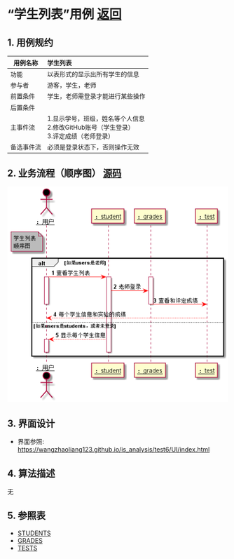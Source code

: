 # “学生列表”用例 [返回](../README.md)
## 1. 用例规约

|用例名称|学生列表|
|-------|:-------------|
|功能|以表形式的显示出所有学生的信息|
|参与者|游客，学生，老师|
|前置条件|学生，老师需登录才能进行某些操作|
|后置条件| |
|主事件流| 1.显示学号，班级，姓名等个人信息<br>2.修改GitHub账号（学生登录）<br>3.评定成绩（老师登录）|
|备选事件流|必须是登录状态下，否则操作无效 |

## 2. 业务流程（顺序图） [源码](../学生列表顺序图.puml)
![sequence1](../useCase/学生列表顺序图.png) 

## 3. 界面设计
- 界面参照: https://wangzhaoliang123.github.io/is_analysis/test6/UI/index.html

## 4. 算法描述
无
## 5. 参照表

- [STUDENTS](../dataBaseDesign.md/#STUDENTS)
- [GRADES](../dataBaseDesign.md/#GRADES)
- [TESTS](../dataBaseDesign.md/#TESTS)

